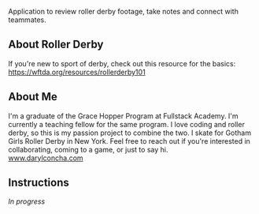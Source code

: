 Application to review roller derby footage, take notes and connect with teammates. 

## About Roller Derby
If you're new to sport of derby, check out this resource for the basics: https://wftda.org/resources/rollerderby101

## About Me
I'm a graduate of the Grace Hopper Program at Fullstack Academy.  I'm currently a teaching fellow for the same program. I love coding and roller derby, so this is my passion project to combine the two. I skate for Gotham Girls Roller Derby in New York. Feel free to reach out if you're interested in collaborating, coming to a game, or just to say hi.  
www.darylconcha.com

## Instructions
*In progress*
